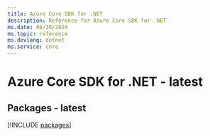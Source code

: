```yaml
---
title: Azure Core SDK for .NET
description: Reference for Azure Core SDK for .NET
ms.date: 08/30/2024
ms.topic: reference
ms.devlang: dotnet
ms.service: core
---
```

# Azure Core SDK for .NET - latest
## Packages - latest
[!INCLUDE [packages](core-index.md)]